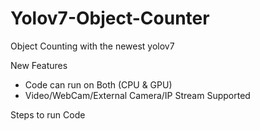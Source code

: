# Yolov7-Object-Counter
Object Counting with the newest yolov7

New Features
* Code can run on Both (CPU & GPU)
* Video/WebCam/External Camera/IP Stream Supported

Steps to run Code
